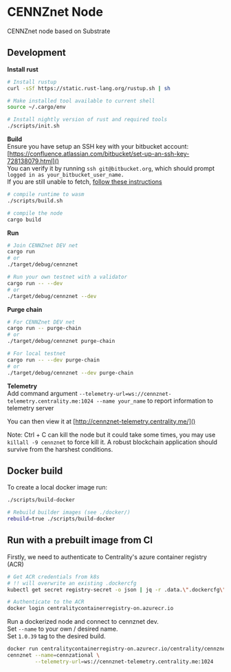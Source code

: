 # CENNZnet Node

CENNZnet node based on Substrate

## Development

__Install rust__
```bash
# Install rustup
curl -sSf https://static.rust-lang.org/rustup.sh | sh

# Make installed tool available to current shell
source ~/.cargo/env

# Install nightly version of rust and required tools
./scripts/init.sh
```


__Build__  
Ensure you have setup an SSH key with your bitbucket account: [https://confluence.atlassian.com/bitbucket/set-up-an-ssh-key-728138079.html]()  
You can verify it by running `ssh git@bitbucket.org`, which should prompt `logged in as your_bitbucket_user_name.`  
If you are still unable to fetch, [follow these instructions](https://github.com/rust-lang/cargo/issues/2078#issuecomment-434388584)  

```bash
# compile runtime to wasm
./scripts/build.sh

# compile the node
cargo build
```


__Run__
```bash
# Join CENNZnet DEV net
cargo run
# or
./target/debug/cennznet

# Run your own testnet with a validator
cargo run -- --dev
# or
./target/debug/cennznet --dev
```


__Purge chain__
```bash
# For CENNZnet DEV net
cargo run -- purge-chain
# or
./target/debug/cennznet purge-chain

# For local testnet
cargo run -- --dev purge-chain
# or
./target/debug/cennznet --dev purge-chain
```


__Telemetry__  
Add command argument `--telemetry-url=ws://cennznet-telemetry.centrality.me:1024 --name your_name` to report information to telemetry server 

You can then view it at [http://cennznet-telemetry.centrality.me/]()  


Note: Ctrl + C can kill the node but it could take some times, you may use `killall -9 cennznet` to force kill it. A robust blockchain application should survive from the harshest conditions.


## Docker build
To create a local docker image run:
```bash
./scripts/build-docker

# Rebuild builder images (see ./docker/)
rebuild=true ./scripts/build-docker
```

## Run with a prebuilt image from CI

Firstly, we need to authenticate to Centrality's azure container registry (ACR)
```bash
# Get ACR credentials from k8s
# !! will overwrite an existing .dockercfg
kubectl get secret registry-secret -o json | jq -r .data.\".dockercfg\" | base64 -D > ~/.dockercfg

# Authenticate to the ACR
docker login centralitycontainerregistry-on.azurecr.io
```

Run a dockerized node and connect to cennznet dev.  
Set `--name` to your own / desired name.  
Set `1.0.39` tag to the desired build.  

```bash
docker run centralitycontainerregistry-on.azurecr.io/centrality/cennznet:1.0.39 \
cennznet --name=cennzational \
         --telemetry-url=ws://cennznet-telemetry.centrality.me:1024
```

